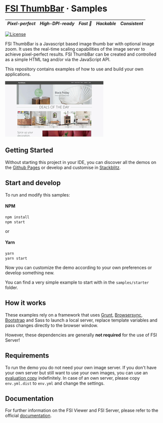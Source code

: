 # [FSI ThumbBar](https://www.neptunelabs.com) &middot; Samples
| ***Pixel-perfect*** | ***High-DPI-ready*** | ***Fast :rocket:*** | ***Hackable*** | ***Consistent*** |
|:-----------------:|:-------------:|:---------------:|:---------------:|:---------------:|

[![License](https://img.shields.io/badge/License-Apache%202.0-blue.svg)][License]


FSI ThumbBar is a Javascript based image thumb bar with optional image zoom.
It uses the real-time scaling capabilities of the image server to achieve pixel-perfect results.
FSI ThumbBar can be created and controlled as a simple HTML tag and/or via the JavaScript API.

This repository contains examples of how to use and build your own applications.

![Project Image](project.apng)

## Getting Started

Without starting this project in your IDE, you can discover all the
demos on the [Github Pages][GHPages] or develop and customise in [Stackblitz][Stackblitz].

## Start and develop

To run and modify this samples:

#### NPM

```shell
npm install
npm start
```
or

#### Yarn

```shell
yarn
yarn start
```

Now you can customize the demo according to your own preferences or develop something new.

You can find a very simple example to start with in the ``samples/starter`` folder.

## How it works

These examples rely on a framework that uses [Grunt][Grunt], [Browsersync][Browsersync],
[Bootstrap][Bootstrap] and Sass to launch a local server,
replace template variables and pass changes directly to the browser window.

However, these dependencies are generally **not required** for the use of FSI Server!

## Requirements

To run the demo you do not need your own image server.
If you don't have your own server but still want to use your own images,
you can use an [evaluation copy][Server] indefinitely.
In case of an own server, please copy ``env.yml.dist`` to ``env.yml`` and
change the settings.


## Documentation
For further information on the FSI Viewer and FSI Server,
please refer to the official [documentation][Docs].

[License]: https://github.com/neptunelabs/fsi-thumbbar-samples/blob/main/LICENSE
[Docs]: https://docs.neptunelabs.com/fsi-viewer/latest/fsi-thumbbar
[Server]: https://www.neptunelabs.com/get/
[Grunt]: https://gruntjs.com/
[Browsersync]: https://browsersync.io/
[Bootstrap]: https://getbootstrap.com/
[GHPages]: https://neptunelabs.github.io/fsi-thumbbar-samples/
[Stackblitz]: https://stackblitz.com/edit/fsi-thumbbar-samples
